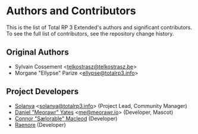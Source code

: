# Authors and Contributors

This is the list of Total RP 3 Extended's authors and significant contributors. To see the full list of contributors, see the repository change history.

## Original Authors

- Sylvain Cossement \<telkostrasz@telkostrasz.be>
- Morgane "Ellypse" Parize \<ellypse@totalrp3.info>

## Project Developers

- [Solanya](https://twitter.com/Solanya_) \<solanya@totalrp3.info> (Project Lead, Community Manager)
- [Daniel "Meorawr" Yates](https://twitter.com/Meorawr) \<me@meorawr.io> (Developer, Mascot)
- [Connor "Sælorable" Macleod](https://twitter.com/Saelorable) (Developer)
- [Raenore](https://twitter.com/Raenore) (Developer)

